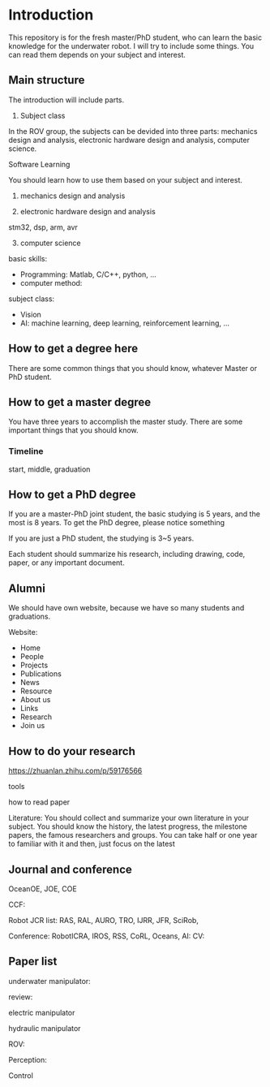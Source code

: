 # Introduction

This repository is for the fresh master/PhD student, who can learn the basic knowledge for the underwater robot. I will try to include some things. You can read them depends on your subject and interest.

## Main structure

The introduction will include parts.

1. Subject class
   
In the ROV group, the subjects can be devided into three parts: mechanics design and analysis, electronic hardware design and analysis, computer science.

Software Learning

You should learn how to use them based on your subject and interest.

1. mechanics design and analysis


2. electronic hardware design and analysis

stm32, dsp, arm, avr

3. computer science

basic skills:

- Programming: Matlab, C/C++, python, ...
- computer method: 

subject class: 

- Vision
- AI: machine learning, deep learning, reinforcement learning, ...


## How to get a degree here

There are some common things that you should know, whatever Master or PhD student. 


## How to get a master degree

You have three years to accomplish the master study. There are some important things that you should know.

### Timeline

start, middle, graduation


## How to get a PhD degree

If you are a master-PhD joint student, the basic studying is 5 years, and the most is 8 years. To get the PhD degree, please notice something 

If you are just a PhD student, the studying is 3~5 years.

Each student should summarize his research, including drawing, code, paper, or any important document. 


## Alumni


We should have own website, because we have so many students and graduations. 

Website:

- Home
- People
- Projects
- Publications
- News
- Resource
- About us
- Links
- Research
- Join us


## How to do your research

https://zhuanlan.zhihu.com/p/59176566

tools


how to read paper

Literature: You should collect and summarize your own literature in your subject. You should know the history, the latest progress, the milestone papers, the famous researchers and groups. You can take half or one year to familiar with it and then, just focus on the latest 


## Journal and conference

OceanOE, JOE, COE



CCF:

Robot JCR list: RAS, RAL, AURO, TRO, IJRR, JFR, SciRob,

Conference: 
RobotICRA, IROS, RSS, CoRL, Oceans,
AI:
CV:

## Paper list



underwater manipulator:

review:

electric manipulator

hydraulic manipulator

ROV:

Perception:

Control

